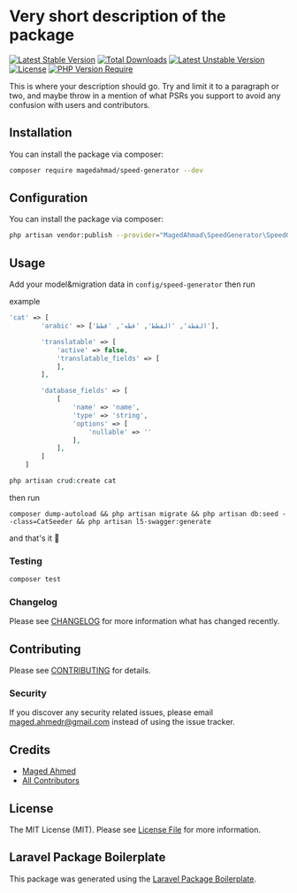 # Very short description of the package

[![Latest Stable Version](http://poser.pugx.org/magedahmad/speed-generator/v)](https://packagist.org/packages/magedahmad/speed-generator) [![Total Downloads](http://poser.pugx.org/magedahmad/speed-generator/downloads)](https://packagist.org/packages/magedahmad/speed-generator) [![Latest Unstable Version](http://poser.pugx.org/magedahmad/speed-generator/v/unstable)](https://packagist.org/packages/magedahmad/speed-generator) [![License](http://poser.pugx.org/magedahmad/speed-generator/license)](https://packagist.org/packages/magedahmad/speed-generator) [![PHP Version Require](http://poser.pugx.org/magedahmad/speed-generator/require/php)](https://packagist.org/packages/magedahmad/speed-generator)

This is where your description should go. Try and limit it to a paragraph or two, and maybe throw in a mention of what PSRs you support to avoid any confusion with users and contributors.

## Installation

You can install the package via composer:

```bash
composer require magedahmad/speed-generator --dev
```

## Configuration

You can install the package via composer:

```bash
php artisan vendor:publish --provider="MagedAhmad\SpeedGenerator\SpeedGeneratorServiceProvider"
```

## Usage

Add your model&migration data in `config/speed-generator` then run

example 

```php
'cat' => [
        'arabic' => ['القطة', 'القطط', 'قطه', 'قطط'],

        'translatable' => [
            'active' => false,
            'translatable_fields' => [
            ],
        ],

        'database_fields' => [
            [
                'name' => 'name',
                'type' => 'string',
                'options' => [
                    'nullable' => ''
                ],
            ],
        ]
    ]
```

```php
php artisan crud:create cat
```

then run 
```
composer dump-autoload && php artisan migrate && php artisan db:seed --class=CatSeeder && php artisan l5-swagger:generate
```

and that's it 🎉

### Testing

```bash
composer test
```

### Changelog

Please see [CHANGELOG](CHANGELOG.md) for more information what has changed recently.

## Contributing

Please see [CONTRIBUTING](CONTRIBUTING.md) for details.

### Security

If you discover any security related issues, please email maged.ahmedr@gmail.com instead of using the issue tracker.

## Credits

-   [Maged Ahmed](https://github.com/magedahmad)
-   [All Contributors](../../contributors)

## License

The MIT License (MIT). Please see [License File](LICENSE.md) for more information.

## Laravel Package Boilerplate

This package was generated using the [Laravel Package Boilerplate](https://laravelpackageboilerplate.com).
